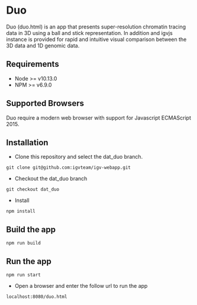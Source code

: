 # Duo

Duo (duo.html) is an app that presents super-resolution chromatin tracing data in 3D using a ball and stick representation. In addition and igvjs instance is provided for rapid and intuitive visual comparison between the 3D data and 1D genomic data.


## Requirements
- Node >= v10.13.0
- NPM >= v6.9.0

## Supported Browsers

Duo require a modern web browser with support for Javascript ECMAScript 2015.

## Installation
* Clone this repository and select the dat_duo branch.
````
git clone git@github.com:igvteam/igv-webapp.git
````
* Checkout the dat_duo branch
````
git checkout dat_duo
````
* Install
````
npm install
````
## Build the app
````
npm run build
````
## Run the app
````
npm run start
````
* Open a browser and enter the follow url to run the app
````
localhost:8080/duo.html
````
